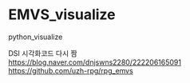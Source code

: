 # EMVS_visualize
python_visualize

DSI 시각화코드 다시 짬
<br>
https://blog.naver.com/dnjswns2280/222206165091
<br>
https://github.com/uzh-rpg/rpg_emvs
